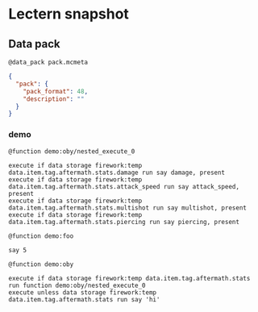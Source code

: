 # Lectern snapshot

## Data pack

`@data_pack pack.mcmeta`

```json
{
  "pack": {
    "pack_format": 48,
    "description": ""
  }
}
```

### demo

`@function demo:oby/nested_execute_0`

```mcfunction
execute if data storage firework:temp data.item.tag.aftermath.stats.damage run say damage, present
execute if data storage firework:temp data.item.tag.aftermath.stats.attack_speed run say attack_speed, present
execute if data storage firework:temp data.item.tag.aftermath.stats.multishot run say multishot, present
execute if data storage firework:temp data.item.tag.aftermath.stats.piercing run say piercing, present
```

`@function demo:foo`

```mcfunction
say 5
```

`@function demo:oby`

```mcfunction
execute if data storage firework:temp data.item.tag.aftermath.stats run function demo:oby/nested_execute_0
execute unless data storage firework:temp data.item.tag.aftermath.stats run say 'hi'
```
